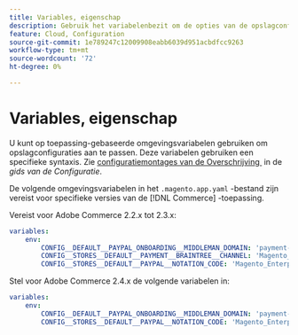 ```yaml
---
title: Variables, eigenschap
description: Gebruik het variabelenbezit om de opties van de opslagconfiguratie voor de  [!DNL Commerce]  toepassing aan te passen.
feature: Cloud, Configuration
source-git-commit: 1e789247c12009908eabb6039d951acbdfcc9263
workflow-type: tm+mt
source-wordcount: '72'
ht-degree: 0%

---
```


# Variables, eigenschap

U kunt op toepassing-gebaseerde omgevingsvariabelen gebruiken om opslagconfiguraties aan te passen. Deze variabelen gebruiken een specifieke syntaxis. Zie [&#x200B; configuratiemontages van de Overschrijving &#x200B;](https://experienceleague.adobe.com/docs/commerce-operations/configuration-guide/paths/override-config-settings.html?lang=nl-NL) in de _gids van de Configuratie_.

De volgende omgevingsvariabelen in het `.magento.app.yaml` -bestand zijn vereist voor specifieke versies van de [!DNL Commerce] -toepassing.

Vereist voor Adobe Commerce 2.2.x tot 2.3.x:

```yaml
variables:
    env:
        CONFIG__DEFAULT__PAYPAL_ONBOARDING__MIDDLEMAN_DOMAIN: 'payment-broker.magento.com'
        CONFIG__STORES__DEFAULT__PAYMENT__BRAINTREE__CHANNEL: 'Magento_Enterprise_Cloud_BT'
        CONFIG__STORES__DEFAULT__PAYPAL__NOTATION_CODE: 'Magento_Enterprise_Cloud'
```

Stel voor Adobe Commerce 2.4.x de volgende variabelen in:

```yaml
variables:
    env:
        CONFIG__DEFAULT__PAYPAL_ONBOARDING__MIDDLEMAN_DOMAIN: 'payment-broker.magento.com'
        CONFIG__STORES__DEFAULT__PAYPAL__NOTATION_CODE: 'Magento_Enterprise_Cloud'
```
